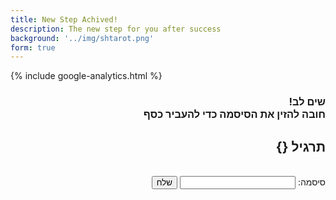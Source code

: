 ```yaml
---
title: New Step Achived!
description: The new step for you after success
background: '../img/shtarot.png'
form: true
---
```

{% include google-analytics.html %}  
<div dir="rtl">
    <h3>
        <b>שים לב!</b><br>
        חובה להזין את הסיסמה כדי להעביר כסף
        <br>
        <h2 id="mispar">תרגיל {}</h2>
        <br>
        סיסמה: <input type="text" id="userInput">
        <button id="sendButton">שלח</button>
    </h3>
</div>

<script src="../check_pass.js" targil="0"></script>
